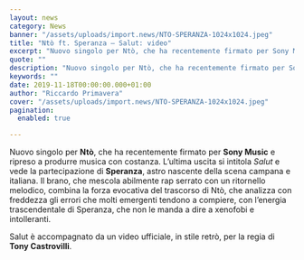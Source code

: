 ```yaml
---
layout: news
category: News
banner: "/assets/uploads/import.news/NTO-SPERANZA-1024x1024.jpeg"
title: "Ntò ft. Speranza – Salut: video"
excerpt: "Nuovo singolo per Ntò, che ha recentemente firmato per Sony Music e ripreso a produrre musica con costanza. L’ultima uscita si intitola Salut e vede la partecipazione di Speranza, astro nascente della scena campana e italiana. Il brano, che mescola abilmente rap serrato con un ritornello melodico, combina la forza evocativa del trascorso di Ntò, [&hellip"
quote: ""
description: "Nuovo singolo per Ntò, che ha recentemente firmato per Sony Music e ripreso a produrre musica con costanza. L’ultima uscita si intitola Salut e vede la partecipazione di Speranza, astro nascente della scena campana e italiana. Il brano, che mescola abilmente rap serrato con un ritornello melodico, combina la forza evocativa del trascorso di Ntò, [&hellip"
keywords: ""
date: 2019-11-18T00:00:00.000+01:00
author: "Riccardo Primavera"
cover: "/assets/uploads/import.news/NTO-SPERANZA-1024x1024.jpeg"
pagination:
  enabled: true

---
```


Nuovo singolo per **Ntò**, che ha recentemente firmato per **Sony Music** e ripreso a produrre musica con costanza. L’ultima uscita si intitola _Salut_ e vede la partecipazione di **Speranza**, astro nascente della scena campana e italiana. Il brano, che mescola abilmente rap serrato con un ritornello melodico, combina la forza evocativa del trascorso di Ntò, che analizza con freddezza gli errori che molti emergenti tendono a compiere, con l’energia trascendentale di Speranza, che non le manda a dire a xenofobi e intolleranti.

Salut è accompagnato da un video ufficiale, in stile retrò, per la regia di **Tony Castrovilli**.